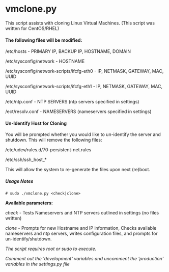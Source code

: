 # vmclone.py
This script assists with cloning Linux Virtual Machines.
(This script was written for CentOS/RHEL)

#### The following files will be modified:

/etc/hosts - PRIMARY IP, BACKUP IP, HOSTNAME, DOMAIN

/etc/sysconfig/network - HOSTNAME

/etc/sysconfig/network-scripts/ifcfg-eth0 - IP, NETMASK, GATEWAY, MAC, UUID

/etc/sysconfig/network-scripts/ifcfg-eth1 - IP, NETMASK, GATEWAY, MAC, UUID

/etc/ntp.conf - NTP SERVERS (ntp servers specified in settings)

/ect/resolv.conf - NAMESERVERS (nameservers specified in settings)


#### Un-Identify Host for Cloning

You will be prompted whether you would like to un-identify the server and
shutdown. This will remove the following files:

/etc/udev/rules.d/70-persistent-net.rules

/etc/ssh/ssh_host_*

This will allow the system to re-generate the files upon next (re)boot.

##### Usage Notes

```
# sudo ./vmclone.py <check|clone>
```

**Available parameters:**

*check* - Tests Nameservers and NTP servers outlined in settings (no files written)

*clone* - Prompts for new Hostname and IP information, Checks available nameservers
and ntp servers, writes configuration files, and prompts for un-identify/shutdown.



*The script requires root or sudo to execute.*

*Comment out the 'development' variables and uncomment the 'production' variables 
in the settings.py file*
